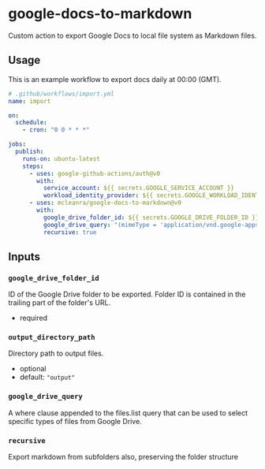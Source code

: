 # google-docs-to-markdown

Custom action to export Google Docs to local file system as Markdown files.

## Usage

This is an example workflow to export docs daily at 00:00 (GMT).

```yaml
# .github/workflows/import.yml
name: import

on:
  schedule:
    - cron: "0 0 * * *"

jobs:
  publish:
    runs-on: ubuntu-latest
    steps:
      - uses: google-github-actions/auth@v0
        with:
          service_account: ${{ secrets.GOOGLE_SERVICE_ACCOUNT }}
          workload_identity_provider: ${{ secrets.GOOGLE_WORKLOAD_IDENTITY_PROVIDER }}
      - uses: mcleanra/google-docs-to-markdown@v0
        with:
          google_drive_folder_id: ${{ secrets.GOOGLE_DRIVE_FOLDER_ID }}
          google_drive_query: "(mimeType = 'application/vnd.google-apps.document' or mimeType = 'application/vnd.openxmlformats-officedocument.wordprocessingml.document')"
          recursive: true
```

## Inputs

### `google_drive_folder_id`

ID of the Google Drive folder to be exported. Folder ID is contained in the trailing part of the folder's URL.

- required

### `output_directory_path`

Directory path to output files.

- optional
- default: `"output"`

### `google_drive_query`

A where clause appended to the files.list query that can be used to select specific types of files from Google Drive.

### `recursive`

Export markdown from subfolders also, preserving the folder structure